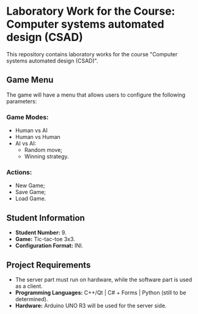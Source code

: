 # Laboratory Work for the Course: Computer systems automated design (CSAD)

This repository contains laboratory works for the course "Computer systems automated design (CSAD)".

## Game Menu
The game will have a menu that allows users to configure the following parameters:

### Game Modes:
- Human vs AI
- Human vs Human
- AI vs AI:
  - Random move;
  - Winning strategy.

### Actions:
- New Game;
- Save Game;
- Load Game.

## Student Information
- **Student Number:** 9.
- **Game:** Tic-tac-toe 3x3.
- **Configuration Format:** INI.

## Project Requirements
- The server part must run on hardware, while the software part is used as a client.
- **Programming Languages:** C++/Qt | C# + Forms | Python (still to be determined).
- **Hardware:** Arduino UNO R3 will be used for the server side.

